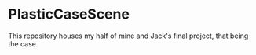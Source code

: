 # PlasticCaseScene
This repository houses my half of mine and Jack's final project, that being the case.
